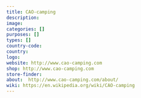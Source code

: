 ```yaml
---
title: CAO-camping
description:
image:
categories: []
purposes: []
types: []
country-code:
country:
logo:
website: http://www.cao-camping.com
shop: http://www.cao-camping.com
store-finder:
about:  http://www.cao-camping.com/about/
wiki: https://en.wikipedia.org/wiki/CAO-camping
---
```

